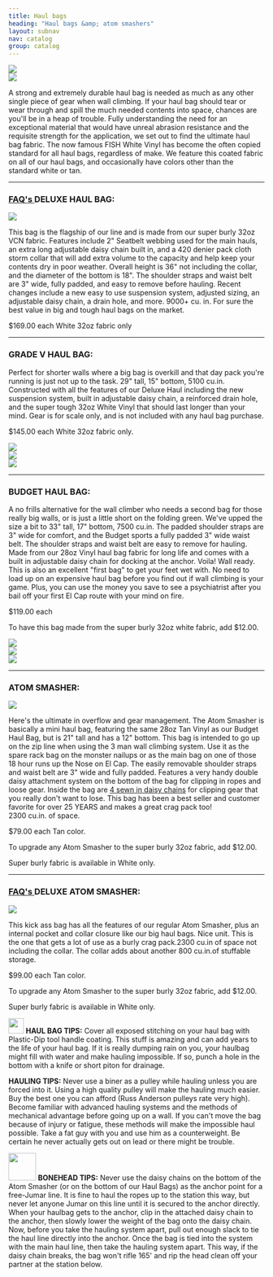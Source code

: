 ```yaml
---
title: Haul bags
heading: "Haul bags &amp; atom smashers"
layout: subnav
nav: catalog
group: catalog
---
```



<div class="row">
  <div class="col-sm-6">
    <a href="#" class="thumbnail">
      <img src="{{ "/pics/atom_jace.jpg" | prepend: site.baseurl }}">
    </a>
  </div>
  <div class="col-sm-6">
    <a href="#" class="thumbnail">
      <img src="{{ "/pics/dinner_ledge.jpg" | prepend: site.baseurl }}">
    </a>
  </div>
</div>

<p class="lead">
  A strong and extremely durable haul bag is needed as much as any other single piece of gear when wall climbing. If your haul bag should tear or wear through and spill the much needed contents into space, chances are you'll be in a heap of trouble. Fully understanding the need for an exceptional material that would have unreal abrasion resistance and the requisite strength for the application, we set out to find the ultimate haul bag fabric. The now famous FISH White Vinyl has become the often copied standard for all haul bags, regardless of make. We feature this coated fabric on all of our haul bags, and occasionally have colors other than the standard white or tan.
</p>


<hr />


<h3>
  <a href="{{ "/faqs/haul_bags" | prepend: site.baseurl }}" class="pull-right label label-default">
    FAQ's
  </a>
  DELUXE HAUL BAG:
</h3>

<div class="row">
  <div class="col-sm-3">
    <a href="#" class="thumbnail">
      <img src="{{ "/pics/dlx_haul.jpg " | prepend: site.baseurl }}">
    </a>
  </div>
  <div class="col-sm-9">
    <p>
      This bag is the flagship of our line and is made from our super burly 32oz VCN fabric. Features include 2" Seatbelt webbing used for the main hauls, an extra long adjustable daisy chain built in, and a 420 denier pack cloth storm collar that will add extra volume to the capacity and help keep your contents dry in poor weather. Overall height is 36" not including the collar, and the diameter of the bottom is 18". The shoulder straps and waist belt are 3" wide, fully padded, and easy to remove before hauling. Recent changes include a new easy to use suspension system, adjusted sizing, an adjustable daisy chain, a drain hole, and more. 9000+ cu. in. For sure the best value in big and tough haul bags on the market.
    </p>
    <p>
      <span class="label label-primary label-lg">$169.00 each</span> White 32oz fabric only
    </p>
  </div>
</div>


<hr />


<h3>
  GRADE V HAUL BAG:
</h3>

<div class="row">
  <div class="col-sm-12">
    <p>
      Perfect for shorter walls where a big bag is overkill and that day pack you're running is just not up to the task. 29" tall, 15" bottom, 5100 cu.in. Constructed with all the features of our Deluxe Haul including the new suspension system, built in adjustable daisy chain, a reinforced drain hole, and the super tough 32oz White Vinyl that should last longer than your mind. Gear is for scale only, and is not included with any haul bag purchase.
    </p>
    <p>
      <span class="label label-primary label-lg">$145.00 each</span> White 32oz fabric only.
    </p>
  </div>
</div>

<div class="row">
  <div class="col-sm-4">
    <a href="#" class="thumbnail">
      <img src="{{ "/pics/gradeV_1.jpg" | prepend: site.baseurl }}">
    </a>
  </div>
  <div class="col-sm-4">
    <a href="#" class="thumbnail">
      <img src="{{ "/pics/grade5_2.jpg" | prepend: site.baseurl }}">
    </a>
  </div>
  <div class="col-sm-4">
    <a href="#" class="thumbnail">
      <img src="{{ "/pics/grade5_3.jpg" | prepend: site.baseurl }}">
    </a>
  </div>
</div>


<hr />


<h3>
  BUDGET HAUL BAG:
</h3>

<div class="row">
  <div class="col-sm-12">
    <p>
      A no frills alternative for the wall climber who needs a second bag for those really big walls, or is just a little short on the folding green. We've upped the size a bit to 33" tall, 17" bottom, 7500 cu.in. The padded shoulder straps are 3" wide for comfort, and the Budget sports a fully padded 3" wide waist belt. The shoulder straps and waist belt are easy to remove for hauling. Made from our 28oz Vinyl haul bag fabric for long life and comes with a built in adjustable daisy chain for docking at the anchor. Voila! Wall ready. This is also an excellent "first bag" to get your feet wet with. No need to load up on an expensive haul bag before you find out if wall climbing is your game. Plus, you can use the money you save to see a psychiatrist after you bail off your first El Cap route with your mind on fire.
    </p>
    <p>
      <span class="label label-primary label-lg">$119.00 each</span>
    </p>
    <p>
      To have this bag made from the super burly 32oz white fabric, add $12.00.
    </p>
  </div>
</div>
<div class="row">
  <div class="col-sm-4">
    <a href="#" class="thumbnail">
      <img src="{{ "/pics/bhb.jpg" | prepend: site.baseurl }}">
    </a>
  </div>
  <div class="col-sm-4">
    <a href="#" class="thumbnail">
      <img src="{{ "/pics/bhb_nostraps.jpg" | prepend: site.baseurl }}">
    </a>
  </div>
  <div class="col-sm-4">
    <a href="#" class="thumbnail">
      <img src="{{ "/pics/bhbside.jpg" | prepend: site.baseurl }}">
    </a>
  </div>
</div>


<hr />


<h3>
  ATOM SMASHER:
</h3>

<div class="row">
  <div class="col-sm-3">
    <a href="#" class="thumbnail">
      <img src="{{ "/pics/atom_jugmonkey.jpg" | prepend: site.baseurl }}">
    </a>
  </div>
  <div class="col-sm-9">
    <p>
      Here's the ultimate in overflow and gear management. The Atom Smasher is basically a mini haul bag, featuring the same 28oz Tan Vinyl as our Budget Haul Bag, but is 21" tall and has a 12" bottom. This bag is intended to go up on the zip line when using the 3 man wall climbing system. Use it as the spare rack bag on the monster nailups or as the main bag on one of those 18 hour runs up the Nose on El Cap. The easily removable shoulder straps and waist belt are 3" wide and fully padded. Features a very handy double daisy attachment system on the bottom of the bag for clipping in ropes and loose gear. Inside the bag are <a href="{{ "/pics/asinsides.jpeg" | prepend: site.baseurl }}" target="_blank">4 
      sewn in daisy chains</a> for clipping gear that you really don't want to lose. This bag has been a best seller and customer favorite for over 25 YEARS and makes a great crag pack too!
      <br>2300 cu.in. of space.
    </p>
    <p>
      <span class="label label-primary label-lg">$79.00 each</span>
      Tan color.
    </p>
    <p>
      To upgrade any Atom Smasher to the super burly 32oz fabric, add $12.00.
    </p>
    <p>
      Super burly fabric is available in White only.
    </p>
  </div>
</div>


<hr />


<h3>
  <a href="{{ "/faqs/haul_bags" | prepend: site.baseurl }}" class="pull-right label label-default">
    FAQ's
  </a>
  DELUXE ATOM SMASHER:
</h3>

<div class="row">
  <div class="col-sm-3">
    <a href="#" class="thumbnail">
      <img src="{{ "/pics/asd.jpeg" | prepend: site.baseurl }}">
    </a>
  </div>
  <div class="col-sm-9">
    <p>
      This kick ass bag has all the features of our regular Atom Smasher, plus an internal pocket and collar closure like our big haul bags. Nice unit. This is the one that gets a lot of use as a burly crag pack.2300 cu.in of space not including the collar. The collar adds about another 800 cu.in.of stuffable storage.
    </p>
    <p>
      <span class="label label-primary label-lg">$99.00 each</span>
      Tan color.
    </p>
    <p>
      To upgrade any Atom Smasher to the super burly 32oz fabric, add $12.00.
    </p>
    <p>
      Super burly fabric is available in White only.
    </p>
  </div>
</div>

<div class="well">
  <div class="row">
    <div class="col-sm-4">
      <p>
        <img src="{{ "/pics/cactus.gif " | prepend: site.baseurl }}" width="30" class="pull-left">
        <strong>HAUL BAG TIPS:</strong>
        Cover all exposed stitching on your haul bag with Plastic-Dip tool handle coating. This stuff is amazing and can add years to the life of your haul bag. If it is really dumping rain on you, your haulbag might fill with water and make hauling impossible. If so, punch a hole in the bottom with a knife or short piton for drainage.
      </p>
    </div>
    <div class="col-sm-4">
      <p>
        <strong>HAULING TIPS:</strong>
        Never use a biner as a pulley while hauling unless you are forced into it. Using a high quality pulley will make the hauling much easier. Buy the best one you can afford (Russ Anderson pulleys rate very high). Become familiar with advanced hauling systems and the methods of mechanical advantage before going up on a wall. If you can't move the bag because of injury or fatigue, these methods will make the impossible haul possible. Take a fat guy with you and use him as a counterweight. Be certain he never actually gets out on lead or there might be trouble.
      </p>
    </div>
    <div class="col-sm-4">
      <p>
        <img src="{{ "/pics/bonehead.gif " | prepend: site.baseurl }}" width="54" class="pull-left">
        <strong>BONEHEAD TIPS:</strong>
        Never use the daisy chains on the bottom of the Atom Smasher (or on the bottom of our Haul Bags) as the anchor point for a free-Jumar line. It is fine to haul the ropes up to the station this way, but never let anyone Jumar on this line until it is secured to the anchor directly. When your haulbag gets to the anchor, clip in the attached daisy chain to the anchor, then slowly lower the weight of the bag onto the daisy chain. Now, before you take the hauling system apart, pull out enough slack to tie the haul line directly into the anchor. Once the bag is tied into the system with the main haul line, then take the hauling system apart. This way, if the daisy chain breaks, the bag won't rifle 165' and rip the head clean off your partner at the station below.
      </p>
    </div>
  </div>
</div>
